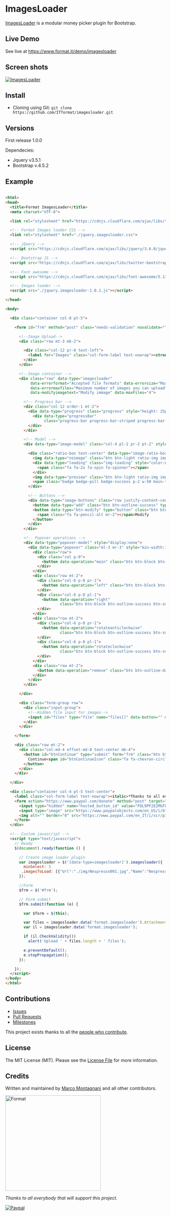 # ImagesLoader

<!--version-->

[ImagesLoader](https://github.com/itformat/imagesloader/) is a modular money picker plugin for Bootstrap.

## Live Demo
See live at https://www.format.it/demo/imagesloader

## Screen shots
<a href="https://www.format.it/demo/imagesloader">
  <img alt="ImagesLoader" src="https://www.format.it/demo/imagesloader/screenshots/0001.png" />
</a>

## Install
- Cloning using Git: `git clone https://github.com/ITformat/imagesloader.git`

## Versions

First release 1.0.0

Dependecies:
  - Jquery v3.5.1
  - Bootstrap v.4.5.2

## Example

```html

<html>
<head>
  <title>Format ImagesLoader</title>
  <meta charset="UTF-8">

  <link rel="stylesheet" href="https://cdnjs.cloudflare.com/ajax/libs/twitter-bootstrap/4.6.0/css/bootstrap.min.css" crossorigin="anonymous">

  <!-- Format Images loader CSS -->
  <link rel="stylesheet" href="./jquery.imagesloader.css">

  <!-- jQuery -->
  <script src="https://cdnjs.cloudflare.com/ajax/libs/jquery/3.6.0/jquery.min.js" crossorigin="anonymous"></script>

  <!-- Bootstrap JS -->
  <script src="https://cdnjs.cloudflare.com/ajax/libs/twitter-bootstrap/4.6.0/js/bootstrap.bundle.min.js" crossorigin="anonymous"></script>

  <!-- Font awesome -->
  <script src="https://cdnjs.cloudflare.com/ajax/libs/font-awesome/5.13.1/js/all.min.js" crossorigin="anonymous"></script>

  <!-- Images loader -->
  <script src="./jquery.imagesloader-1.0.1.js"></script>

</head>

<body>

  <div class="container col-8 pt-5">

    <form id="frm" method="post" class="needs-validation" novalidate="">

      <!--Image Upload-->
      <div class="row mt-3 mb-2">

        <div class="col-12 pr-0 text-left">
          <label for="Images" class="col-form-label text-nowrap"><strong>Images loader</strong></label>
        </div>
      </div>

      <!--Image container -->
      <div class="row" data-type="imagesloader" 
           data-errorformat="Accepted file formats" data-errorsize="Maximum size accepted" data-errorduplicate="File already loaded" 
           data-errormaxfiles="Maximum number of images you can upload" data-errorminfiles="Minimum number of images to upload" 
           data-modifyimagetext="Modify immage" data-maxFiles="4">

        <!-- Progress bar -->
        <div class="col-12 order-1 mt-2">
          <div data-type="progress" class="progress" style="height: 25px; display:none;">
            <div data-type="progressBar" 
                 class="progress-bar progress-bar-striped progress-bar-animated bg-success" role="progressbar" style="width: 100%;">Load in progress...</div>
          </div>
        </div>

        <!-- Model -->
        <div data-type="image-model" class="col-4 pl-2 pr-2 pt-2" style="max-width:200px; display:none;">

          <div class="ratio-box text-center" data-type="image-ratio-box">
            <img data-type="noimage" class="btn btn-light ratio-img img-fluid p-2 image border dashed rounded" src="./img/photo-camera-gray.svg" style="cursor:pointer;">
            <div data-type="loading" class="img-loading" style="color:#218838; display:none;">
              <span class="fa fa-2x fa-spin fa-spinner"></span>
            </div>
            <img data-type="preview" class="btn btn-light ratio-img img-fluid p-2 image border dashed rounded" src="" style="display: none; cursor: default;">
            <span class="badge badge-pill badge-success p-2 w-50 main-tag" style="display:none;">Main</span>
          </div>

          <!-- Buttons -->
          <div data-type="image-buttons" class="row justify-content-center mt-2">
            <button data-type="add" class="btn btn-outline-success" type="button"><span class="fa fa-camera mr-2"></span>Add</button>
            <button data-type="btn-modify" type="button" class="btn btn-outline-success m-0" data-toggle="popover" data-placement="right" style="display:none;">
              <span class="fa fa-pencil-alt mr-2"></span>Modify
            </button>
          </div>
        </div>

        <!-- Popover operations -->
        <div data-type="popover-model" style="display:none">
          <div data-type="popover" class="ml-3 mr-3" style="min-width:150px;">
            <div class="row">
              <div class="col p-0">
                <button data-operation="main" class="btn btn-block btn-success btn-sm rounded-pill" type="button"><span class="fa fa-angle-double-up mr-2"></span>Main</button>
              </div>
            </div>
            <div class="row mt-2">
              <div class="col-6 p-0 pr-1">
                <button data-operation="left" class="btn btn-block btn-outline-success btn-sm rounded-pill" type="button"><span class="fa fa-angle-left mr-2"></span>Left</button>
              </div>
              <div class="col-6 p-0 pl-1">
                <button data-operation="right" 
                        class="btn btn-block btn-outline-success btn-sm rounded-pill" type="button">Right<span class="fa fa-angle-right ml-2"></span></button>
              </div>
            </div>
            <div class="row mt-2">
              <div class="col-6 p-0 pr-1">
                <button data-operation="rotateanticlockwise" 
                        class="btn btn-block btn-outline-success btn-sm rounded-pill" type="button"><span class="fas fa-undo-alt mr-2"></span>Rotate</button>
              </div>
              <div class="col-6 p-0 pl-1">
                <button data-operation="rotateclockwise" 
                        class="btn btn-block btn-outline-success btn-sm rounded-pill" type="button">Rotate<span class="fas fa-redo-alt ml-2"></span></button>
              </div>
            </div>
            <div class="row mt-2">
              <button data-operation="remove" class="btn btn-outline-danger btn-sm btn-block" type="button"><span class="fa fa-times mr-2"></span>Remove</button>
            </div>
          </div>
        </div>

      </div>

      <div class="form-group row">
        <div class="input-group">
          <!--Hidden file input for images-->
          <input id="files" type="file" name="files[]" data-button="" multiple="" accept="image/jpeg, image/png, image/gif," style="display:none;">
        </div>
      </div>

    </form>

    <div class="row mt-2">
      <div class="col-md-4 offset-md-8 text-center mb-4">
        <button id="btnContinue" type="submit" form="frm" class="btn btn-block btn-outline-success float-right" data-toggle="tooltip" data-trigger="manual" data-placement="top" data-title="Continue">
          Continue<span id="btnContinueIcon" class="fa fa-chevron-circle-right ml-2"></span><span id="btnContinueLoading" class="fa fa-spin fa-spinner ml-2" style="display:none"></span>
        </button>
      </div>
    </div>

  </div>

  <div class="container col-4 pt-5 text-center">
    <label class="col-form-label text-nowrap"><italic>*Thanks to all everybody that will support this project.*</italic></label>
    <form action="https://www.paypal.com/donate" method="post" target="_top">
      <input type="hidden" name="hosted_button_id" value="FDL9PF2E2MGF8" />
      <input type="image" src="https://www.paypalobjects.com/en_US/i/btn/btn_donate_LG.gif" border="0" name="submit" title="PayPal - The safer, easier way to pay online!" alt="Donate with PayPal button" />
      <img alt="" border="0" src="https://www.paypal.com/en_IT/i/scr/pixel.gif" width="1" height="1" />
    </form>
  </div>

  <!-- Custom javascript -->
  <script type="text/javascript">
    // Ready
    $(document).ready(function () {

      // Create image loader plugin
      var imagesloader = $('[data-type=imagesloader]').imagesloader({
        minSelect: 3
       ,imagesToLoad: [{"Url":"./img/Nespresso001.jpg","Name":"Nespresso001"},{"Url":"./img/Nespresso002.jpg","Name":"Nespresso002"}]
      });

      //Form
      $frm = $('#frm');

      // Form submit
      $frm.submit(function (e) {

        var $form = $(this);

        var files = imagesloader.data('format.imagesloader').AttachmentArray;
        var il = imagesloader.data('format.imagesloader');

        if (il.CheckValidity())
          alert('Upload ' + files.length + ' files');        

        e.preventDefault();
        e.stopPropagation();
      });

    });
  </script>
</body>
</html>
```
## Contributions
* [Issues](https://github.com/ITformat/ImagesLoader/issues)
* [Pull Requests](https://github.com/ITformat/ImagesLoader/pulls)
* [Milestones](https://github.com/ITformat/ImagesLoader/milestones)

This project exists thanks to all the [people who contribute](https://github.com/ITformat/ImagesLoader/graphs/contributors).

## License
The MIT License (MIT).
Please see the [License File](https://github.com/ITformat/ImagesLoader/blob/main/LICENSE) for more information.

## Credits

Written and maintained by [Marco Montagnani](https://www.format.it/#team) and all other contributors.

<a class="readme-logo" href="https://www.format.it/">
  <img alt="Format" src="https://www.format.it/img/logo-format.png" width="300px" />
</a>

*Thanks to all everybody that will support this project.*

[![Paypal](https://www.paypalobjects.com/en_US/i/btn/btn_donate_LG.gif)](https://www.paypal.com/donate?hosted_button_id=FDL9PF2E2MGF8)

